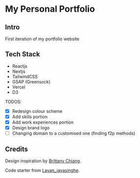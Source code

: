 # My Personal Portfolio

## Intro

First iteration of my portfolio website

## Tech Stack

- Reactjs
- Nextjs
- TailwindCSS
- GSAP (Greensock)
- Vercel
- D3

TODOS:

- [X] Redesign colour scheme
- [x] Add skills portion
- [x] Add work experiences portion
- [x] Design brand logo
- [ ] Changing domain to a customised one (finding f2p methods)

## Credits

Design inspiration by [Brittany Chiang](https://github.com/bchiang7).

Code starter from [Layan_jayasinghe](https://github.com/LayanJay/v1).
